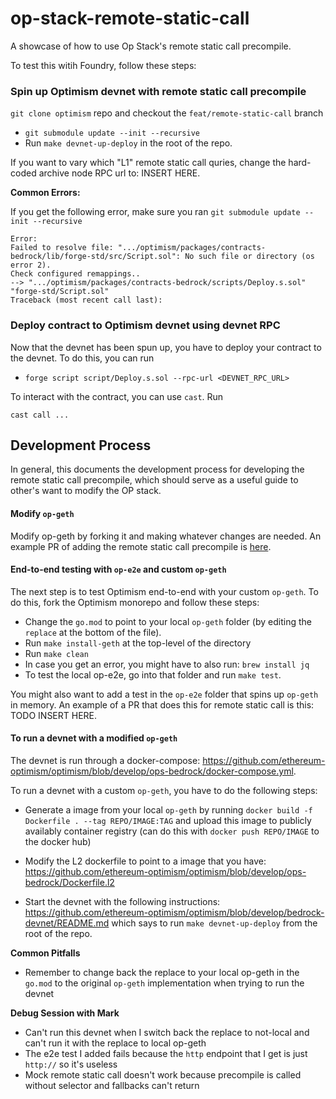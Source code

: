 # op-stack-remote-static-call

A showcase of how to use Op Stack's remote static call precompile.

To test this witih Foundry, follow these steps:

### Spin up Optimism devnet with remote static call precompile

`git clone optimism` repo and checkout the `feat/remote-static-call` branch

- `git submodule update --init --recursive`
- Run `make devnet-up-deploy` in the root of the repo.

If you want to vary which "L1" remote static call quries, change the hard-coded archive node RPC url to: INSERT HERE.

**Common Errors:**

If you get the following error, make sure you ran `git submodule update --init --recursive`

```
Error:
Failed to resolve file: ".../optimism/packages/contracts-bedrock/lib/forge-std/src/Script.sol": No such file or directory (os error 2).
Check configured remappings..
--> ".../optimism/packages/contracts-bedrock/scripts/Deploy.s.sol"
"forge-std/Script.sol"
Traceback (most recent call last):
```

### Deploy contract to Optimism devnet using devnet RPC

Now that the devnet has been spun up, you have to deploy your contract to the devnet. To do this, you can run
* `forge script script/Deploy.s.sol --rpc-url <DEVNET_RPC_URL>`

To interact with the contract, you can use `cast`. Run

`cast call ...` <TODO>

## Development Process

In general, this documents the development process for developing the remote static call precompile, which should serve as a useful guide to other's want to modify the OP stack.

#### Modify `op-geth`

Modify op-geth by forking it and making whatever changes are needed. An example PR of adding the remote static call precompile is [here](https://github.com/ethereum-optimism/op-geth/pull/114).

#### End-to-end testing with `op-e2e` and custom `op-geth`

The next step is to test Optimism end-to-end with your custom `op-geth`. To do this, fork the Optimism monorepo and follow these steps:

- Change the `go.mod` to point to your local `op-geth` folder (by editing the `replace` at the bottom of the file).
- Run `make install-geth` at the top-level of the directory
- Run `make clean`
- In case you get an error, you might have to also run: `brew install jq`
- To test the local op-e2e, go into that folder and run `make test`.

You might also want to add a test in the `op-e2e` folder that spins up `op-geth` in memory. An example of a PR that does this for remote static call is this: TODO INSERT HERE.

#### To run a devnet with a modified `op-geth`

The devnet is run through a docker-compose: https://github.com/ethereum-optimism/optimism/blob/develop/ops-bedrock/docker-compose.yml.

To run a devnet with a custom `op-geth`, you have to do the following steps:
- Generate a image from your local `op-geth` by running `docker build -f Dockerfile . --tag REPO/IMAGE:TAG` and upload this image to publicly availably container registry (can do this with `docker push REPO/IMAGE` to the docker hub)
- Modify the L2 dockerfile to point to a image that you have: https://github.com/ethereum-optimism/optimism/blob/develop/ops-bedrock/Dockerfile.l2

- Start the devnet with the following instructions: https://github.com/ethereum-optimism/optimism/blob/develop/bedrock-devnet/README.md which says to run `make devnet-up-deploy` from the root of the repo.

**Common Pitfalls**
* Remember to change back the replace to your local op-geth in the `go.mod` to the original `op-geth` implementation when trying to run the devnet


**Debug Session with Mark**
* Can't run this devnet when I switch back the replace to not-local and can't run it with the replace to local op-geth
* The e2e test I added fails because the `http` endpoint that I get is just `http://` so it's useless
* Mock remote static call doesn't work because precompile is called without selector and fallbacks can't return
